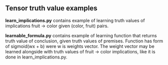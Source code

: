 
## Tensor truth value examples

**learn_implications.py** contains example of learning truth values of implications fruit -> color given (color, fruit) pairs.

**learnable_formula.py** contains example of learning function that returns truth value of conclusion, given truth values of premises. Function has form of  sigmoid(wx + b) were w is weights vector. The weight vector may be learned alongside with truth values of fruit -> color implications, like it is done in learn_implications.py.
